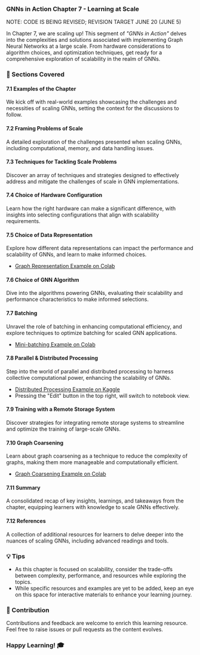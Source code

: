 ### GNNs in Action Chapter 7 - Learning at Scale
NOTE: CODE IS BEING REVISED; REVISION TARGET JUNE 20 (JUNE 5)

In Chapter 7, we are scaling up! This segment of _"GNNs in Action"_ delves into the complexities and solutions associated with implementing Graph Neural Networks at a large scale. From hardware considerations to algorithm choices, and optimization techniques, get ready for a comprehensive exploration of scalability in the realm of GNNs.

### 🧠 Sections Covered

#### 7.1 Examples of the Chapter
We kick off with real-world examples showcasing the challenges and necessities of scaling GNNs, setting the context for the discussions to follow.

#### 7.2 Framing Problems of Scale
A detailed exploration of the challenges presented when scaling GNNs, including computational, memory, and data handling issues.

#### 7.3 Techniques for Tackling Scale Problems
Discover an array of techniques and strategies designed to effectively address and mitigate the challenges of scale in GNN implementations.

#### 7.4 Choice of Hardware Configuration
Learn how the right hardware can make a significant difference, with insights into selecting configurations that align with scalability requirements.

#### 7.5 Choice of Data Representation
Explore how different data representations can impact the performance and scalability of GNNs, and learn to make informed choices.
- [Graph Representation Example on Colab](https://colab.research.google.com/drive/1hLYkN0SPj5eJCjR87EI_ykQ_HoS3N5RZ?usp=sharing)

#### 7.6 Choice of GNN Algorithm
Dive into the algorithms powering GNNs, evaluating their scalability and performance characteristics to make informed selections.

#### 7.7 Batching
Unravel the role of batching in enhancing computational efficiency, and explore techniques to optimize batching for scaled GNN applications.
- [Mini-batching Example on Colab](https://colab.research.google.com/drive/1bCXtvIOA_9dMuPeB9stehE7ZbEskQlDc?usp=sharing)

#### 7.8 Parallel & Distributed Processing
Step into the world of parallel and distributed processing to harness collective computational power, enhancing the scalability of GNNs.
- [Distributed Processing Example on Kaggle](https://www.kaggle.com/code/keitabr1/section-8-8-of-gnns-in-action)
- Pressing the "Edit" button in the top right, will switch to notebook view.

#### 7.9 Training with a Remote Storage System
Discover strategies for integrating remote storage systems to streamline and optimize the training of large-scale GNNs.

#### 7.10 Graph Coarsening
Learn about graph coarsening as a technique to reduce the complexity of graphs, making them more manageable and computationally efficient.
- [Graph Coarsening Example on Colab](https://colab.research.google.com/drive/1SiPV4Laix14qBzyNJI14pIaqYaCZbSg_?usp=sharing)

#### 7.11 Summary
A consolidated recap of key insights, learnings, and takeaways from the chapter, equipping learners with knowledge to scale GNNs effectively.

#### 7.12 References
A collection of additional resources for learners to delve deeper into the nuances of scaling GNNs, including advanced readings and tools.

### 💡 Tips

- As this chapter is focused on scalability, consider the trade-offs between complexity, performance, and resources while exploring the topics.
- While specific resources and examples are yet to be added, keep an eye on this space for interactive materials to enhance your learning journey.

### 🙏 Contribution

Contributions and feedback are welcome to enrich this learning resource. Feel free to raise issues or pull requests as the content evolves.

### Happy Learning! 🎓
